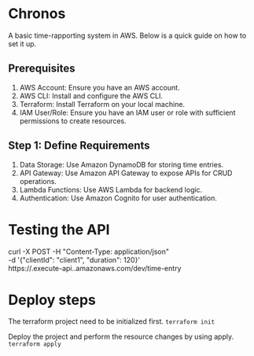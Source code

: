 # Chronos
A basic time-rapporting system in AWS. Below is a quick guide on how to set it up.

## Prerequisites
1. AWS Account: Ensure you have an AWS account.
2. AWS CLI: Install and configure the AWS CLI.
3. Terraform: Install Terraform on your local machine.
4. IAM User/Role: Ensure you have an IAM user or role with sufficient permissions to create resources.

## Step 1: Define Requirements
1. Data Storage: Use Amazon DynamoDB for storing time entries.
2. API Gateway: Use Amazon API Gateway to expose APIs for CRUD operations.
3. Lambda Functions: Use AWS Lambda for backend logic.
4. Authentication: Use Amazon Cognito for user authentication.

# Testing the API

curl -X POST -H "Content-Type: application/json" \
     -d '{"clientId": "client1", "duration": 120}' \
     https://<api-id>.execute-api.<region>.amazonaws.com/dev/time-entry

# Deploy steps

The terraform project need to be initialized first.
`terraform init`

Deploy the project and perform the resource changes by using apply.
`terraform apply`
